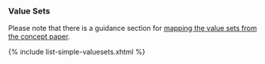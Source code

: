 ### Value Sets

Please note that there is a guidance section for [mapping the value sets from the concept paper](guidance.html#mapping-value-sets-concept).

{% include list-simple-valuesets.xhtml %}
